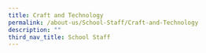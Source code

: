 ```yaml
---
title: Craft and Technology
permalink: /about-us/School-Staff/Craft-and-Technology
description: ""
third_nav_title: School Staff
---
```

